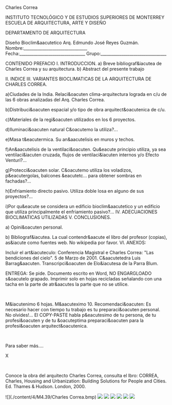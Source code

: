 

Charles Correa





 
INSTITUTO TECNOLÓGICO Y DE ESTUDIOS SUPERIORES DE MONTERREY 
ESCUELA DE ARQUITECTURA, ARTE Y DISEÑO 

DEPARTAMENTO DE ARQUITECTURA

Diseño Bioclim&aacutetico
Arq. Edmundo José Reyes Guzmán.
Nombre:_______________________________ 
Fecha:________________________________ 
Grupo:________________________________ 


 
CONTENIDO 
PREFACIO 
I. INTRODUCCION.
a) Breve bibliograf&iacutea de Charles Correa y su arquitectura.
b) Abstract del presente trabajo 

II. INDICE
III. VARIANTES BIOCLIMATICAS DE LA ARQUITECTURA DE CHARLES CORREA.

a)Ciudades de la India. Relaci&oacuten clima-arquitectura lograda en c/u de las 6 obras analizadas del Arq. Charles Correa.

b)Distribuci&oacuten espacial y/o tipo de obra arquitect&oacutenica de c/u.

c)Materiales de la regi&oacuten utilizados en los 6 proyectos.

d)Iluminaci&oacuten natural C&oacutemo la utiliza?...

e)Masa t&eacutermica. Su an&aacutelisis en muros y techos. 

f)An&aacutelisis de la ventilaci&oacuten. Qu&eacute principio utiliza, ya sea ventilaci&iacuten cruzada, flujos de ventilaci&iacuten internos y/o Efecto Venturi?... 

g)Protecci&oacuten solar. C&oacutemo utiliza los voladizos, p&eacutergolas, balcones &eacutetc… para obtener sombras en fachadas?... 

h)Enfriamiento directo pasivo. Utiliza doble losa en alguno de sus proyectos?...

i)Por qu&eacute se considera un edificio bioclim&aacutetico y un edificio que utiliza principalmente el enfriamiento pasivo?...
IV. ADECUACIONES BIOCLIMATICAS UTILIZADAS 
V. CONCLUSIONES.

a) Opini&oacuten personal.

b) Bibliograf&iacutea. La cual contendr&aacute el libro del profesor (copias), as&iacute como fuentes web. No wikipedia por favor. 
VI. ANEXOS: 
 
 Incluir el art&iacuteculo: Conferencia Magistral e Charles Correa: "Las bendiciones del cielo". 5 de Marzo de 2001. C&aacutetedra Luis Barrag&aacuten. Transcripci&oacuten de Elo&iacutesa de la Parra Blum.

ENTREGA: Se pide. Documento escrito en Word, NO ENGARGLOADO s&oacutelo grapado. 
 Imprimir solo en hojas recicladas señalando con una tacha en la parte de atr&aacutes la parte que no se utilice.




 


























 

M&iacutenimo 6 hojas. M&aacuteximo 10. 
Recomendaci&oacuten: Es necesario hacer con tiempo tu trabajo es tu preparaci&oacuten personal. 
No olvides!... El COPY-PASTE habla p&eacutesimo de tu persona, de tu profesi&oacuten y de tu &oacuteptima preparaci&oacuten para la profesi&oacuten arquitect&oacutenica. 


 

 














Para saber más....




X




 

 
Conoce la obra del arquitecto Charles Correa, consulta el lbro: 
CORREA, Charles, Housing and Urbanization: Building Solutions for People and Cities. Ed. Thames & Hudson. London, 2000. 








![](./content/4/M4.39/Charles Correa.bmp)
![](./content/4/M4.39/charles.1.jpg)
![](./content/4/M4.39/charles.2.jpg)
![](./content/4/M4.39/Charles.3.jpg)
![](./content/4/M4.39/Charles.5.jpg)
![](./content/4/M4.39/sugerencias.gif)
![](./content/4/M4.39/Charles.4.jpg)
